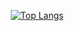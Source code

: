 <div align=center>

<!-- [![*'s github stats](https://github-readme-stats.vercel.app/api?username=JangHJ)](https://github.com/JangHJ) -->

[![Top Langs](https://github-readme-stats.vercel.app/api/top-langs/?username=JangHJ)](https://github.com/JangHJ/github-readme-stats)
</div>



<!-- ![header](https://capsule-render.vercel.app/api?type=rounded&color=gradient&text=%20Dev.HJ%20&&animation=scaleIn)-->

<!-- ![header](https://capsule-render.vercel.app/api?section=header)-->

<!-- [![*'s github stats](https://github-readme-stats.vercel.app/api?username=JangHJ&show_icons=true&theme=radical)](https://github.com/JangHJ) 다크모드-->

<!-- [![Top Langs](https://github-readme-stats.vercel.app/api/top-langs/?username=JangHJ &layout=compact)](https://github.com/JangHJ/github-readme-stats) -->

<!--![footer](https://capsule-render.vercel.app/api?section=footer)-->

<!--
**JangHJ/JangHJ** is a ✨ _special_ ✨ repository because its `README.md` (this file) appears on your GitHub profile.

Here are some ideas to get you started:

- 🔭 I’m currently working on ...
- 🌱 I’m currently learning ...
- 👯 I’m looking to collaborate on ...
- 🤔 I’m looking for help with ...
- 💬 Ask me about ...
- 📫 How to reach me: ...
- 😄 Pronouns: ...
- ⚡ Fun fact: ...
-->
